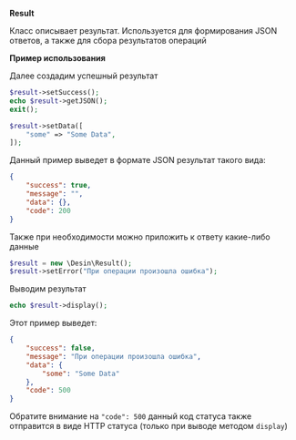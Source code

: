 **Result**

Класс описывает результат. Используется для формирования JSON ответов, а также для сбора результатов операций

**Пример использования**

Далее создадим успешный результат

```php
$result->setSuccess();
echo $result->getJSON();
exit();
```

```php
$result->setData([
    "some" => "Some Data",
]);
```

Данный пример выведет в формате JSON результат такого вида: 

```json
{
    "success": true,
    "message": "",
    "data": {},
    "code": 200
}
```

Также при необходимости можно приложить к ответу какие-либо данные


```php
$result = new \Desin\Result();
$result->setError("При операции произошла ошибка");
```

Выводим результат

```php
echo $result->display();
```

Этот пример выведет:

```json
{
    "success": false,
    "message": "При операции произошла ошибка",
    "data": {
        "some": "Some Data"
    },
    "code": 500
}
```

Обратите внимание на `"code": 500` данный код статуса также отправится в виде HTTP статуса (только при выводе методом `display`)